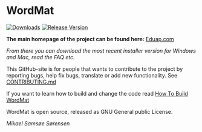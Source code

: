 # WordMat
[![Downloads](https://img.shields.io/github/downloads/Eduap-com/WordMat/total.svg?style=popout)](https://github.com/Eduap-com/WordMat/releases)
[![Release Version](https://img.shields.io/github/release/Eduap-com/WordMat)](https://github.com/Eduap-com/WordMat/releases/latest)

**The main homepage of the project can be found here:** [Eduap.com](http://www.eduap.com)

*From there you can download the most recent installer version for Windows and Mac, read the FAQ etc.*

This GitHub-site is for people that wants to contribute to the project by reporting bugs, help fix bugs, translate or add new functionality.
See [CONTRIBUTING.md](https://github.com/Eduap-com/WordMat/blob/master/CONTRIBUTING.md)

If you want to learn how to build and change the code read [How To Build WordMat](https://github.com/Eduap-com/WordMat/blob/master/How%20to%20build%20WordMat.md)

WordMat is open source, released as GNU General public License.

*Mikael Samsøe Sørensen*

